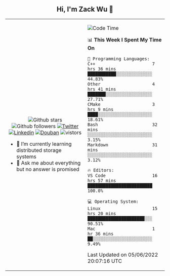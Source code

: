 <h2 align="center"> Hi, I'm Zack Wu 👋 </h2>

<table>
    <tr>
        <td valign="center" width="50%">
            <p align="center">
              <img src="https://img.shields.io/github/stars/izackwu?style=social" alt="Github stars" />
              <img src="https://img.shields.io/github/followers/izackwu?style=social" alt="Github followers" />
              <a href="https://twitter.com/_zackwu"><img src="https://img.shields.io/badge/@__zackwu-1DA1F2?style=flat&logo=Twitter&logoColor=white" alt="Twitter"/></a>
              <a href="https://www.linkedin.com/in/izackwu/?locale=en_US"><img src="https://img.shields.io/badge/@izackwu-0073b1?style=flat&logo=LinkedIn&logoColor=white" alt="Linkedin" /></a>
              <a href="https://www.douban.com/people/keith1"><img src="https://img.shields.io/badge/@keith1-007722?style=flat&logo=Douban&logoColor=white" alt="Douban" /></a>
              <img src="https://visitor-badge.glitch.me/badge?page_id=keithnull" alt="vistors" />
            </p>
            <ul>
                <li>🌱 I’m currently learning distributed storage systems</li>
                <li>💬 Ask me about everything but no answer is promised</li>
            </ul>
        </td>
       <td valign="top" width="50%">
    
<!--START_SECTION:waka-->
![Code Time](http://img.shields.io/badge/Code%20Time-0%20secs-blue)

📊 **This Week I Spent My Time On** 

```text
💬 Programming Languages: 
C++                      7 hrs 36 mins       ███████████░░░░░░░░░░░░░░   44.83% 
Other                    4 hrs 41 mins       ███████░░░░░░░░░░░░░░░░░░   27.71% 
CMake                    3 hrs 9 mins        ████░░░░░░░░░░░░░░░░░░░░░   18.61% 
Bash                     32 mins             ░░░░░░░░░░░░░░░░░░░░░░░░░   3.15% 
Markdown                 31 mins             ░░░░░░░░░░░░░░░░░░░░░░░░░   3.12%

🔥 Editors: 
VS Code                  16 hrs 57 mins      █████████████████████████   100.0%

💻 Operating System: 
Linux                    15 hrs 20 mins      ██████████████████████░░░   90.51% 
Mac                      1 hr 36 mins        ██░░░░░░░░░░░░░░░░░░░░░░░   9.49%

```


 Last Updated on 05/06/2022 20:07:16 UTC
<!--END_SECTION:waka-->
</td></tr>
</table>



